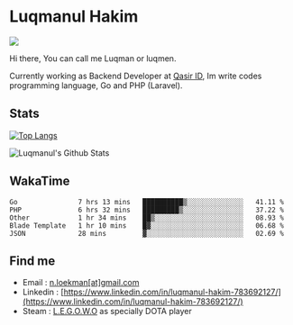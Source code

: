
# Luqmanul Hakim

![](https://komarev.com/ghpvc/?username=luqman-v1)

Hi there, You can call me Luqman or luqmen.

Currently working as Backend Developer at [Qasir ID](https://qasir.id), Im write codes programming language, Go and PHP (Laravel).
## Stats

[![Top Langs](https://github-readme-stats.vercel.app/api/top-langs/?username=luqman-v1&layout=compact)](https://github.com/anuraghazra/github-readme-stats)

![Luqmanul's Github Stats](https://github-readme-stats.vercel.app/api?username=luqman-v1&show_icons=true)


## WakaTime 

<!--START_SECTION:waka-->
```text
Go               7 hrs 13 mins   ██████████▒░░░░░░░░░░░░░░   41.11 % 
PHP              6 hrs 32 mins   █████████▒░░░░░░░░░░░░░░░   37.22 % 
Other            1 hr 34 mins    ██▒░░░░░░░░░░░░░░░░░░░░░░   08.93 % 
Blade Template   1 hr 10 mins    █▓░░░░░░░░░░░░░░░░░░░░░░░   06.68 % 
JSON             28 mins         ▓░░░░░░░░░░░░░░░░░░░░░░░░   02.69 % 
```
<!--END_SECTION:waka-->


## Find me 

- Email : [n.loekman[at]gmail.com](mailto:n.loekman@gmail.com)
- Linkedin : [https://www.linkedin.com/in/luqmanul-hakim-783692127/](https://www.linkedin.com/in/luqmanul-hakim-783692127/)
- Steam : [L.E.G.O.W.O](https://steamcommunity.com/id/fuukmans) as specially DOTA player


